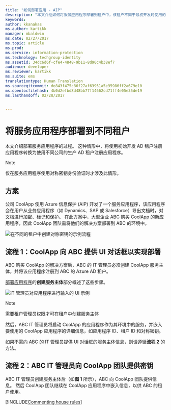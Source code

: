 ```yaml
---
title: "如何部署应用 - AIP"
description: "本文介绍如何将服务应用程序部署到租户中，该租户不同于最初开发时使用的租户。"
keywords: 
author: kkanakas
ms.author: kartikk
manager: mbaldwin
ms.date: 02/27/2017
ms.topic: article
ms.prod: 
ms.service: information-protection
ms.technology: techgroup-identity
ms.assetid: 34dc6d6f-cfe4-4848-9b11-8d90c4b38ef7
audience: developer
ms.reviewer: kartikk
ms.suite: ems
translationtype: Human Translation
ms.sourcegitcommit: de843f475c86f27af63951a5e95986ff2a679e10
ms.openlocfilehash: 4b0d2efbd8d48bb77f14662cd71ff4e05e35de19
ms.lasthandoff: 02/28/2017


---
```


# <a name="deploying-a-service-application-into-a-different-tenant"></a>将服务应用程序部署到不同租户

本文介绍部署服务应用程序的过程。 这种情形中，将使用初始开发 AD 租户注册应用程序转换为使用不同公司的生产 AD 租户注册应用程序。

> [!Note]
> 仅在服务应用程序使用对称密钥身份验证时才涉及此情形。

## <a name="scenario"></a>方案
公司 CoolApp 使用 Azure 信息保护 (AIP) 开发了一个服务应用程序，该应用程序会在用户从业务应用程序（如 Dynamics、SAP 或 Salesforce）导出文档时，对文档进行加密、标记和保护。 在此方案中，大型企业 ABC 购买 CoolApp 的新应用程序，因此 CoolApp 团队需将他们的解决方案部署到 ABC 的环境中。 

![在不同的租户中创建对称密钥的示例流程](../media/develop/service-app-provision.jpg)

## <a name="flow-1-coolapp-provides-a-ui-dialog-to-abc-to-implement-the-deployment"></a>流程 1：CoolApp 向 ABC 提供 UI 对话框以实现部署

ABC 购买 CoolApp 的解决方案后，ABC 的 IT 管理员必须创建 CoolApp 服务主体，并将该应用程序注册到 ABC 的 Azure AD 租户。 

[部署应用程序](developing-your-application.md)的**创建服务主体**部分概述了这些步骤。

![IT 管理员对应用程序进行输入的 UI 示例](../media/develop/how-to-deploy-app-UI.png)

> [!Note]
> 需要租户管理员权限才可在租户中创建服务主体

然后，ABC IT 管理员将启动 CoolApp 的应用程序作为其环境中的服务，并嵌入要使用的 CoolApp 应用程序的详细信息，如应用程序 ID、租户 ID 和对称密钥。

如果不需向 ABC 的 IT 管理员提供 UI 对话框的服务主体信息，则请遵循**流程 2** 的方法。

## <a name="flow-2-abc-it-administrator-provides-the-key-to-the-coolapp-team"></a>流程 2：ABC IT 管理员向 CoolApp 团队提供密钥

ABC IT 管理员创建服务主体后（如**图 1** 所示），ABC 向 CoolApp 团队提供信息。 然后 CoolApp 团队继续在 CoolApp 应用程序中嵌入信息，以供 ABC 的租户使用。

[!INCLUDE[Commenting house rules](../includes/houserules.md)]
